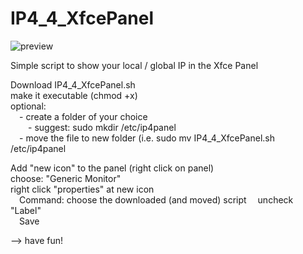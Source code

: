 # IP4_4_XfcePanel

![preview](https://github.com/Valzuun/IP4_4_XfcePanel/raw/V2.0/Images/IP4_4_XfcePanel.png)

Simple script to show your local / global IP in the Xfce Panel

Download IP4_4_XfcePanel.sh  
make it executable (chmod +x)  
optional:  
&emsp;- create a folder of your choice  
&emsp;&emsp;- suggest: sudo mkdir /etc/ip4panel  
&emsp;- move the file to new folder (i.e. sudo mv IP4_4_XfcePanel.sh /etc/ip4panel  
  
Add "new icon" to the panel (right click on panel)  
choose: "Generic Monitor"  
right click "properties" at new icon  
&emsp;Command: choose the downloaded (and moved) script
&emsp;uncheck "Label"  
&emsp;Save  
  	
--> have fun!
